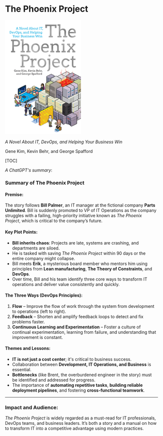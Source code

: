 # The Phoenix Project

<div class="w3-flex">
    <img class="w3-padding" src="images/the-phoenix-project.jpg" alt="The Phoenix Project - Cover" width="250px" />
    <div style="width: 400px;" class="w3-padding">
    <p><i>A Novel About IT, DevOps, and Helping Your Business Win</i></p>
    <p>Gene Kim, Kevin Behr, and George Spafford</p>
    </div>
</div>

[TOC]

_A ChatGPT's summary_:

### **Summary of The Phoenix Project**

#### **Premise:**

The story follows **Bill Palmer**, an IT manager at the fictional company **Parts Unlimited**. Bill is suddenly promoted to VP of IT Operations as the company struggles with a failing, high-priority initiative known as *The Phoenix Project*, which is critical to the company’s future.

#### **Key Plot Points:**

* **Bill inherits chaos**: Projects are late, systems are crashing, and departments are siloed.
* He is tasked with saving *The Phoenix Project* within 90 days or the entire company might collapse.
* Bill meets **Erik**, a mysterious board member who mentors him using principles from **Lean manufacturing**, **The Theory of Constraints**, and **DevOps**.
* Over time, Bill and his team identify three core ways to transform IT operations and deliver value consistently and quickly.

#### **The Three Ways (DevOps Principles):**

1. **Flow** – Improve the flow of work through the system from development to operations (left to right).
2. **Feedback** – Shorten and amplify feedback loops to detect and fix problems faster.
3. **Continuous Learning and Experimentation** – Foster a culture of continual experimentation, learning from failure, and understanding that improvement is constant.

#### **Themes and Lessons:**

* **IT is not just a cost center**; it's critical to business success.
* Collaboration between **Development, IT Operations, and Business** is essential.
* **Bottlenecks** (like Brent, the overburdened engineer in the story) must be identified and addressed for progress.
* The importance of **automating repetitive tasks**, **building reliable deployment pipelines**, and fostering **cross-functional teamwork**.

---

### **Impact and Audience:**

*The Phoenix Project* is widely regarded as a must-read for IT professionals, DevOps teams, and business leaders. It’s both a story and a manual on how to transform IT into a competitive advantage using modern practices.

